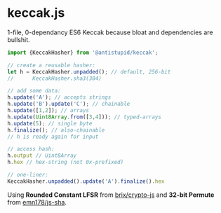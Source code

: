 # keccak.js
1-file, 0-dependancy ES6 Keccak because bloat and dependencies are bullshit.

```JavaScript
import {KeccakHasher} from '@antistupid/keccak';

// create a reusable hasher:
let h = KeccakHasher.unpadded(); // default, 256-bit
//      KeccakHasher.sha3(384)

// add some data:
h.update('A'); // accepts strings
h.update('B').update('C'); // chainable
h.update([1,2]); // arrays
h.update(Uint8Array.from([3,4])); // typed-arrays
h.update(5); // single byte
h.finalize(); // also-chainable
// h is ready again for input

// access hash:
h.output // Uint8Array
h.hex // hex-string (not 0x-prefixed)

// one-liner:
KeccakHasher.unpadded().update('A').finalize().hex
```

Using **Rounded Constant LFSR** from [brix/crypto-js](https://github.com/brix/crypto-js/blob/develop/src/sha3.js) and **32-bit Permute** from [emn178/js-sha](https://github.com/emn178/js-sha3).